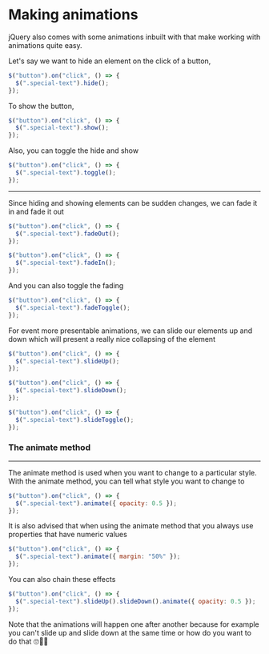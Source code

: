 <!-- @format -->

# Making animations

jQuery also comes with some animations inbuilt with that make working with animations quite easy.

Let's say we want to hide an element on the click of a button,

```js
$("button").on("click", () => {
  $(".special-text").hide();
});
```

To show the button,

```js
$("button").on("click", () => {
  $(".special-text").show();
});
```

Also, you can toggle the hide and show

```js
$("button").on("click", () => {
  $(".special-text").toggle();
});
```

---

Since hiding and showing elements can be sudden changes, we can fade it in and fade it out

```js
$("button").on("click", () => {
  $(".special-text").fadeOut();
});
```

```js
$("button").on("click", () => {
  $(".special-text").fadeIn();
});
```

And you can also toggle the fading

```js
$("button").on("click", () => {
  $(".special-text").fadeToggle();
});
```

For event more presentable animations, we can slide our elements up and down which will present a really nice collapsing of the element

```js
$("button").on("click", () => {
  $(".special-text").slideUp();
});
```

```js
$("button").on("click", () => {
  $(".special-text").slideDown();
});
```

```js
$("button").on("click", () => {
  $(".special-text").slideToggle();
});
```

### The animate method

---

The animate method is used when you want to change to a particular style. With the animate method, you can tell what style you want to change to

```js
$("button").on("click", () => {
  $(".special-text").animate({ opacity: 0.5 });
});
```

It is also advised that when using the animate method that you always use properties that have numeric values

```js
$("button").on("click", () => {
  $(".special-text").animate({ margin: "50%" });
});
```

You can also chain these effects

```js
$("button").on("click", () => {
  $(".special-text").slideUp().slideDown().animate({ opacity: 0.5 });
});
```

Note that the animations will happen one after another because for example you can't slide up and slide down at the same time or how do you want to do that 🙄👀😂
